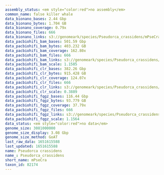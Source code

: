 ```yaml
---
assembly_status: <em style="color:red">no assembly</em>
common_name: false killer whale
data_bionano_bases: 2.44 Gbp
data_bionano_bytes: 1.704 GB
data_bionano_coverage: 0.79x
data_bionano_files: 666
data_bionano_links: s3://genomeark/species/Pseudorca_crassidens/mPseCra1/genomic_data/bionano/<br>
data_pacbiohifi_bam_bases: 501.59 Gbp
data_pacbiohifi_bam_bytes: 403.232 GB
data_pacbiohifi_bam_coverage: 162.80x
data_pacbiohifi_bam_files: 666
data_pacbiohifi_bam_links: s3://genomeark/species/Pseudorca_crassidens/mPseCra1/genomic_data/pacbio_hifi/<br>
data_pacbiohifi_bam_scale: 1.1585
data_pacbiohifi_clr_bases: 382.26 Gbp
data_pacbiohifi_clr_bytes: 915.428 GB
data_pacbiohifi_clr_coverage: 124.07x
data_pacbiohifi_clr_files: 666
data_pacbiohifi_clr_links: s3://genomeark/species/Pseudorca_crassidens/mPseCra1/genomic_data/pacbio_hifi/<br>
data_pacbiohifi_clr_scale: 0.3889
data_pacbiohifi_fqgz_bases: 116.44 Gbp
data_pacbiohifi_fqgz_bytes: 93.779 GB
data_pacbiohifi_fqgz_coverage: 37.79x
data_pacbiohifi_fqgz_files: 666
data_pacbiohifi_fqgz_links: s3://genomeark/species/Pseudorca_crassidens/mPseCra1/genomic_data/pacbio_hifi/<br>
data_pacbiohifi_fqgz_scale: 1.1564
data_status: <em style="color:red">no data</em>
genome_size: 3081000000
genome_size_display: 3.08 Gbp
genome_size_method: GoAT
last_raw_data: 1651615588
last_updated: 1651615588
name: Pseudorca crassidens
name_: Pseudorca_crassidens
short_name: mPseCra
taxon_id: 82174
---
```

